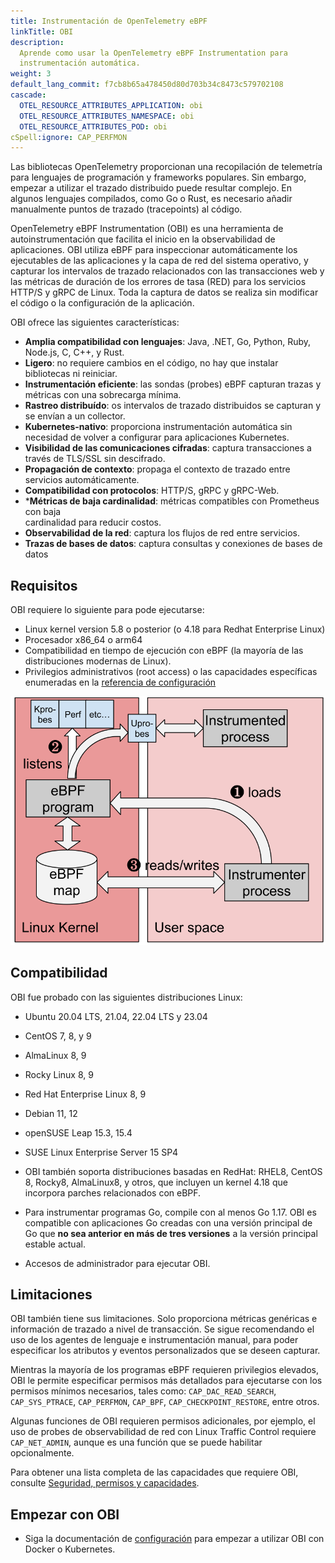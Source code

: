 ```yaml
---
title: Instrumentación de OpenTelemetry eBPF 
linkTitle: OBI
description:
  Aprende como usar la OpenTelemetry eBPF Instrumentation para 
  instrumentación automática.
weight: 3
default_lang_commit: f7cb8b65a478450d80d703b34c8473c579702108
cascade:
  OTEL_RESOURCE_ATTRIBUTES_APPLICATION: obi
  OTEL_RESOURCE_ATTRIBUTES_NAMESPACE: obi
  OTEL_RESOURCE_ATTRIBUTES_POD: obi
cSpell:ignore: CAP_PERFMON
---
```


Las bibliotecas OpenTelemetry proporcionan una recopilación de telemetría para 
lenguajes de programación y frameworks populares. Sin embargo, empezar a 
utilizar el trazado distribuido puede resultar complejo. En algunos lenguajes 
compilados, como Go o Rust, es necesario añadir manualmente puntos de trazado 
(tracepoints) al código.

OpenTelemetry eBPF Instrumentation (OBI) es una herramienta de 
autoinstrumentación que facilita el inicio en la observabilidad de aplicaciones. 
OBI utiliza eBPF para inspeccionar automáticamente los ejecutables de las 
aplicaciones y la capa de red del sistema operativo, y capturar los intervalos 
de trazado relacionados con las transacciones web y las métricas de duración de 
los errores de tasa (RED) para los servicios HTTP/S y gRPC de Linux. Toda la 
captura de datos se realiza sin modificar el código o la configuración de la 
aplicación.

OBI ofrece las siguientes características:

- **Amplia compatibilidad con lenguajes**: Java, .NET, Go, Python, Ruby, Node.js,
  C, C++, y Rust.
- **Ligero**: no requiere cambios en el código, no hay que instalar bibliotecas 
  ni reiniciar.
- **Instrumentación eficiente**: las sondas (probes) eBPF capturan trazas y 
  métricas con una sobrecarga mínima.
- **Rastreo distribuído**: os intervalos de trazado distribuidos se capturan y se 
  envían a un collector.
- **Kubernetes-nativo**: proporciona instrumentación automática sin necesidad de
  volver a configurar para aplicaciones Kubernetes.
- **Visibilidad de las comunicaciones cifradas**: captura transacciones a través 
  de  TLS/SSL sin descifrado.
- **Propagación de contexto**: propaga el contexto de trazado entre servicios 
  automáticamente.
- **Compatibilidad con protocolos**: HTTP/S, gRPC y gRPC-Web.
- ***Métricas de baja cardinalidad**: métricas compatibles con Prometheus con baja  
  cardinalidad para reducir costos.
- **Observabilidad de la red**: captura los flujos de red entre servicios.
- **Trazas de bases de datos**: captura consultas y conexiones de bases de datos

## Requisitos

OBI requiere lo siguiente para pode ejecutarse:

- Linux kernel version 5.8 o posterior (o 4.18 para Redhat Enterprise Linux)
- Procesador x86_64 o arm64 
- Compatibilidad en tiempo de ejecución con eBPF (la mayoría de las 
  distribuciones modernas de Linux).
- Privilegios administrativos (root access) o las capacidades específicas 
  enumeradas en la [referencia de configuración](security/)

![Arquitectura OBI eBPF](./ebpf-arch.svg)

## Compatibilidad

OBI fue probado con las siguientes distribuciones Linux:

- Ubuntu 20.04 LTS, 21.04, 22.04 LTS y 23.04
- CentOS 7, 8, y 9
- AlmaLinux 8, 9
- Rocky Linux 8, 9
- Red Hat Enterprise Linux 8, 9
- Debian 11, 12
- openSUSE Leap 15.3, 15.4
- SUSE Linux Enterprise Server 15 SP4

- OBI también soporta distribuciones basadas en RedHat: RHEL8, CentOS 8, 
  Rocky8, AlmaLinux8, y otros, que incluyen un kernel 4.18 que incorpora parches 
  relacionados con eBPF.

- Para instrumentar programas Go, compile con al menos Go 1.17. OBI es compatible 
  con aplicaciones Go creadas con una versión principal de Go que **no sea anterior 
  en más de tres versiones** a la versión principal estable actual.
- Accesos de administrador para ejecutar OBI.

## Limitaciones

OBI también tiene sus limitaciones. Solo proporciona métricas genéricas e 
información de trazado a nivel de transacción. Se sigue recomendando el uso de los 
agentes de lenguaje e instrumentación manual, para poder especificar los atributos y 
eventos personalizados que se deseen capturar. 

Mientras la mayoría de los programas eBPF requieren privilegios elevados, OBI le 
permite especificar permisos más detallados para ejecutarse con los permisos mínimos 
necesarios, tales como: `CAP_DAC_READ_SEARCH`, `CAP_SYS_PTRACE`, `CAP_PERFMON`, 
`CAP_BPF`, `CAP_CHECKPOINT_RESTORE`, entre otros.

Algunas funciones de OBI requieren permisos adicionales, por ejemplo, el uso de probes 
de observabilidad de red con Linux Traffic Control requiere `CAP_NET_ADMIN`, aunque es 
una función que se puede habilitar opcionalmente.

Para obtener una lista completa de las capacidades que requiere OBI, consulte [Seguridad, 
permisos y capacidades](security/).

## Empezar con OBI

- Siga la documentación de [configuración](setup/) para empezar a utilizar OBI con 
  Docker o Kubernetes.
